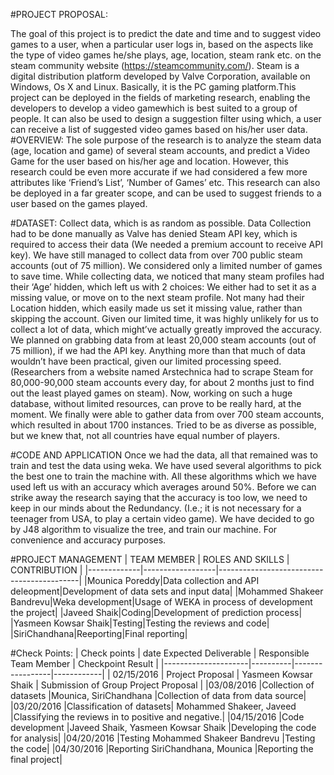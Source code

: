 #PROJECT PROPOSAL:

The goal of this project is to predict the date and time and to suggest video games to a user, when a particular user logs in, based on the aspects like the type of video games he/she plays, age, location, steam rank etc. on the steam community website (https://steamcommunity.com/). Steam is a digital distribution platform developed by Valve Corporation, available on Windows, Os X and Linux. Basically, it is the PC gaming platform.This project can be deployed in the fields of marketing research, enabling the developers to develop a video gamewhich is best suited to a group of people. It can also be used to design a suggestion filter using which, a user can receive a list of suggested video games based on his/her user data.
#OVERVIEW: 
The sole purpose of the research is to analyze the steam data (age, location and game) of several steam accounts, and predict a Video Game for the user based on his/her age and location. However, this research could be even more accurate if we had considered a few more attributes like ‘Friend’s List’, ‘Number of Games’ etc. This research can also be deployed in a far greater scope, and can be used to suggest friends to a user based on the games played.

#DATASET: 
Collect data, which is as random as possible. Data Collection had to be done manually as Valve has denied Steam API key, which is required to access their data (We needed a premium account to receive API key). We have still managed to collect data from over 700 public steam accounts (out of 75 million). We considered only a limited number of games to save time. While collecting data, we noticed that many steam profiles had their ‘Age’ hidden, which left us with 2 choices: We either had to set it as a missing value, or move on to the next steam profile. Not many had their Location hidden, which easily made us set it missing value, rather than skipping the account. Given our limited time, it was highly unlikely for us to collect a lot of data, which might’ve actually greatly improved the accuracy. We planned on grabbing data from at least 20,000 steam accounts (out of 75 million), if we had the API key. Anything more than that much of data wouldn’t have been practical, given our limited processing speed. (Researchers from a website named Arstechnica had to scrape Steam for 80,000-90,000 steam accounts every day, for about 2 months just to find out the least played games on steam). Now, working on such a huge database, without limited resources, can prove to be really hard, at the moment. We finally were able to gather data from over 700 steam accounts, which resulted in about 1700 instances. Tried to be as diverse as possible, but we knew that, not all countries have equal number of players.

#CODE AND APPLICATION
Once we had the data, all that remained was to train and test the data using weka. We have used several algorithms to pick the best one to train the machine with. All these algorithms which we have used left us with an accuracy which averages around 50%. Before we can strike away the research saying that the accuracy is too low, we need to keep in our minds about the Redundancy. (I.e.; it is not necessary for a teenager from USA, to play a certain video game). We have decided to go by J48 algorithm to visualize the tree, and train our machine. For convenience and accuracy purposes.

#PROJECT MANAGEMENT
| TEAM MEMBER | ROLES AND SKILLS | CONTRIBUTION | 
|-------------|------------------|-------------------------------------------|
|Mounica Poreddy|Data collection and API deleopment|Development of data sets and input data|
|Mohammed Shakeer Bandrevu|Weka development|Usage of WEKA in process of development the project|
|Javeed Shaik|Coding|Development of prediction process|
|Yasmeen Kowsar Shaik|Testing|Testing the reviews and code|
|SiriChandhana|Reeporting|Final reporting|


#Check Points:
| Check points | date	Expected Deliverable	| Responsible Team Member	| Checkpoint Result |
|---------------------|----------|-----------------|------------|
| 02/15/2016 |	Project Proposal |	Yasmeen Kowsar Shaik	| Submission of Group Project Proposal |
|03/08/2016	|Collection of datasets	|Mounica, SiriChandhana	|Collection of data from data source|
|03/20/2016	|Classification of datasets|	Mohammed Shakeer, Javeed 	|Classifying the reviews in to positive and negative.|
|04/15/2016	|Code development	|Javeed Shaik, Yasmeen Kowsar Shaik	|Developing the code for analysis|
|04/20/2016	|Testing	Mohammed Shakeer Bandrevu	|Testing the code|
|04/30/2016	|Reporting	SiriChandhana,      Mounica	|Reporting the final project|
